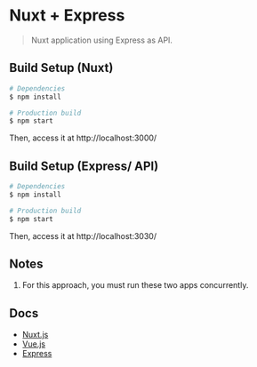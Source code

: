 # Nuxt + Express

> Nuxt application using Express as API.

## Build Setup (Nuxt)

``` bash
# Dependencies
$ npm install

# Production build
$ npm start
```

Then, access it at http://localhost:3000/

## Build Setup (Express/ API)

``` bash
# Dependencies
$ npm install

# Production build
$ npm start
```

Then, access it at http://localhost:3030/

## Notes

1. For this approach, you must run these two apps concurrently.

## Docs

* [Nuxt.js](https://nuxtjs.org/)
* [Vue.js](https://vuejs.org/)
* [Express](http://expressjs.com/)
